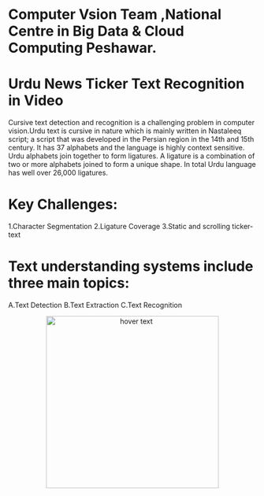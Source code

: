 # Computer Vsion Team ,National Centre in Big Data & Cloud Computing Peshawar.
# Urdu News Ticker Text Recognition in Video
Cursive text detection and recognition is a challenging problem in computer vision.Urdu text is cursive in nature which is mainly written in Nastaleeq script; a script that was developed in the Persian region in the 14th and 15th century. It has 37 alphabets and the language is highly context sensitive. Urdu alphabets join together to form ligatures. A ligature is a combination of two or more alphabets joined to form a unique shape. In total Urdu language has well over 26,000 ligatures.
  # Key Challenges: 
  1.Character Segmentation
  2.Ligature Coverage
  3.Static and scrolling ticker-text
  # Text understanding systems include three main topics: 
  A.Text Detection
  B.Text Extraction 
  C.Text Recognition
  <p align="center">
  <img src="https://github.com/computervisionncbc/Urdu-News-Ticker-Text-Recognition/issues/1#issue-546194325 " width="350" title="hover text">
</p>
 
